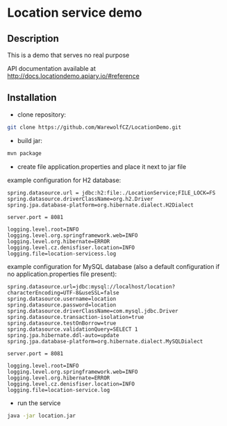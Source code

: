 # Location service demo

## Description

This is a demo that serves no real purpose

API documentation available at http://docs.locationdemo.apiary.io/#reference

## Installation

- clone repository:
```sh
git clone https://github.com/WarewolfCZ/LocationDemo.git
```
- build jar:
```sh
mvn package
```

- create file application.properties and place it next to jar file

example configuration for H2 database:

```properties
spring.datasource.url = jdbc:h2:file:./LocationService;FILE_LOCK=FS
spring.datasource.driverClassName=org.h2.Driver
spring.jpa.database-platform=org.hibernate.dialect.H2Dialect

server.port = 8081

logging.level.root=INFO
logging.level.org.springframework.web=INFO
logging.level.org.hibernate=ERROR
logging.level.cz.denisfiser.location=INFO
logging.file=location-servicess.log
```
example configuration for MySQL database (also a default configuration if no application.properties file present):

```properties
spring.datasource.url=jdbc:mysql://localhost/location?characterEncoding=UTF-8&useSSL=false
spring.datasource.username=location
spring.datasource.password=location
spring.datasource.driverClassName=com.mysql.jdbc.Driver
spring.datasource.transaction-isolation=true
spring.datasource.testOnBorrow=true
spring.datasource.validationQuery=SELECT 1
spring.jpa.hibernate.ddl-auto=update
spring.jpa.database-platform=org.hibernate.dialect.MySQLDialect

server.port = 8081

logging.level.root=INFO
logging.level.org.springframework.web=INFO
logging.level.org.hibernate=ERROR
logging.level.cz.denisfiser.location=INFO
logging.file=location-service.log
```

- run the service
```sh
java -jar location.jar
```
